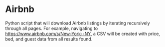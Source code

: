 # Airbnb

Python script that will download Airbnb listings by iterating recursively
through all pages. For example, navigating to https://www.airbnb.com/s/New-York--NY, 
a CSV will be created with price, bed, and guest data from all results found.
